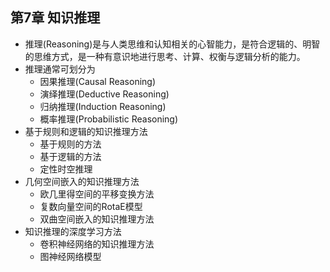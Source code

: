 ## 第7章 知识推理
- 推理(Reasoning)是与人类思维和认知相关的心智能力，是符合逻辑的、明智的思维方式，是一种有意识地进行思考、计算、权衡与逻辑分析的能力。
- 推理通常可划分为
	- 因果推理(Causal Reasoning)
	- 演绎推理(Deductive Reasoning)
	- 归纳推理(Induction Reasoning)
	- 概率推理(Probabilistic Reasoning)
- 基于规则和逻辑的知识推理方法
	- 基于规则的方法
	- 基于逻辑的方法
	- 定性时空推理
- 几何空间嵌入的知识推理方法
	- 欧几里得空间的平移变换方法
	- 复数向量空间的RotaE模型
	- 双曲空间嵌入的知识推理方法
- 知识推理的深度学习方法
	- 卷积神经网络的知识推理方法
	- 图神经网络模型